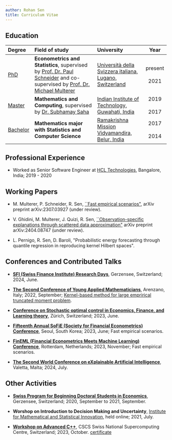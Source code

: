```yaml
---
author: Rohan Sen
title: Curriculum Vitae
---
```


## Education

| Degree | Field of study | University | Year |
| :------ | :-------------- | :---------- | :----: |
| <u>PhD</u> | **Econometrics and Statistics**, supervised by [Prof. Dr. Paul Schneider](https://sites.google.com/view/paul-schneider) and co-supervised by [Prof. Dr. Michael Multerer](https://muchip.github.io) | [Università della Svizzera italiana, Lugano, Switzerland](https://www.usi.ch/en) | present <br> <i class="fas fa-long-arrow-alt-up"></i> <br> 2021 |
| <u>Master</u> | **Mathematics and Computing**, supervised by [Dr. Subhamay Saha](https://sites.google.com/site/sahasubhamay86/)| [Indian Institute of Technology, Guwahati, India](https://www.iitg.ac.in/) | 2019 <br> <i class="fas fa-long-arrow-alt-up" style="text-align: center;"></i> <br> 2017 |
| <u>Bachelor</u>   | **Mathematics major with Statistics and Computer Science** | [Ramakrishna Mission Vidyamandira, Belur, India](https://sites.google.com/view/vidyamandira-math) | 2017 <br> <i class="fas fa-long-arrow-alt-up" style="text-align: center;"></i> <br> 2014 |

## Professional Experience
- Worked as Senior Software Engineer at [HCL Technologies](https://www.hcltech.com/), Bangalore, India; 2019 - 2020

## Working Papers
- M. Multerer, P. Schneider, R. Sen, [``Fast empirical scenarios"](https://arxiv.org/abs/2307.03927), arXiv preprint arXiv:2307.03927 (under review).

- V. Ghidini, M. Multerer, J. Quizi, R. Sen, [``Observation-specific explanations through scattered data approximation"](https://arxiv.org/abs/2404.08747v1) arXiv preprint arXiv:2404.08747 (under review).

- L. Pernigo, R. Sen, D. Baroli, "Probabilistic energy forecasting through quantile regression in reproducing kernel Hilbert spaces".

## Conferences and Contributed Talks

- [**SFI (Swiss Finance Institute) Research Days**](https://www.sfi.ch/en/faculty/research-days), Gerzensee, Switzerland; 2024, June.
  
- [**The Second Conference of Young Applied Mathematicians**](https://www.uzerbinati.eu/Conference/2022/index.html), Arenzano, Italy; 2022, September; [Kernel-based method for large emprirical truncated moment problem](https://www.youtube.com/watch?v=GTkvT23VM7c&t=1807s&ab_channel=YAMCConferenceofYoungAppliedMathematicians). 
  
- [**Conference on Stochastic optimal control in Economics, Finance, and Learning theory**](https://math.ethz.ch/fim/activities/conferences/past-conferences/2023/stochastic-optimal-control.html), Zürich, Switzerland; 2023, June.

- [**Fifteenth Annual SoFiE (Society for Financial Econometrics) Conference**](https://sofie2023seoul.skku.edu/sofie/index.do), Seoul, South Korea; 2023, June; Fast empirical scenarios.


- [**FinEML (Financial Econometrics Meets Machine Learning) Conference**](https://www.eur.nl/en/ese/events/fineml-2023-11-10), Rotterdam, Netherlands; 2023, November; Fast empirical scenarios. 

- [**The Second World Conference on eXplainable Artificial Intelligence**](https://xaiworldconference.com/2024/), Valetta, Malta; 2024, July.

## Other Activities

- [**Swiss Program for Beginning Doctoral Students in Economics**](https://szgerzensee.ch/courses/bdp), Gerzensee, Switzerland; 2020, September to 2021, September. 

- **Worshop on Introduction to Decision Making and Uncertainty**, [Institute for Mathematical and Statistical Innovation](https://www.imsi.institute), held online; 2021, July.

- [**Workshop on Advanced C++**](https://www.cscs.ch/events/events/event-detail?tx_cscsevents_pi1%5Bcontroller%5D=Event&tx_cscsevents_pi1%5Bevent%5D=158&cHash=17332c5f60688455e04eaa96a49d669f), CSCS Swiss National Supercomputing Centre, Switzerland; 2023, October. 
 [certificate](https://github.com/rohansen-8/rohansen-8.github.io/blob/master/assets/certificates/CSCS2023.pdf)